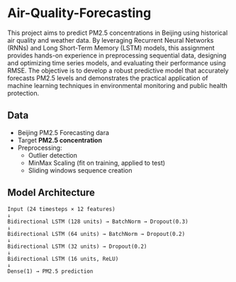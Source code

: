 # Air-Quality-Forecasting


This project aims to predict PM2.5 concentrations in Beijing using historical air quality and weather data. By leveraging Recurrent Neural Networks (RNNs) and Long Short-Term Memory (LSTM) models, this assignment provides hands-on experience in preprocessing sequential data, designing and optimizing time series models, and evaluating their performance using RMSE.
The objective is to develop a robust predictive model that accurately forecasts PM2.5 levels and demonstrates the practical application of machine learning techniques in environmental monitoring and public health protection.





## Data
 - Beijing PM2.5 Forecasting dara
 - Target **PM2.5 concentration**
 - Preprocessing:
     - Outlier detection
     - MinMax Scaling (fit on training, applied  to test)
     - Sliding windows sequence creation
  

## Model Architecture

```text
Input (24 timesteps × 12 features)
↓
Bidirectional LSTM (128 units) → BatchNorm → Dropout(0.3)
↓
Bidirectional LSTM (64 units) → BatchNorm → Dropout(0.2)
↓
Bidirectional LSTM (32 units) → Dropout(0.2)
↓
Bidirectional LSTM (16 units, ReLU)
↓
Dense(1) → PM2.5 prediction
```

